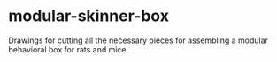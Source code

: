 # modular-skinner-box
Drawings for cutting all the necessary pieces for assembling a modular behavioral box for rats and mice.


